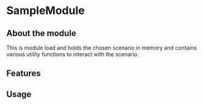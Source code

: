 # SampleModule

## About the module
This is module load and holds the chosen scenario in memory and contains various utility functions to interact with the scenario. 

## Features

## Usage